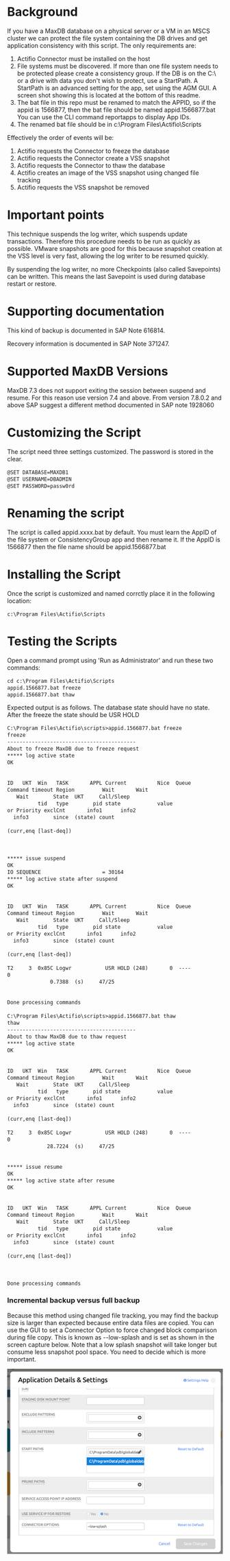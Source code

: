# Background

If you have a MaxDB database on a physical server or a VM in an MSCS cluster we can protect the file system containing the DB drives and get application consistency with this script. The only requirements are:

1)  Actifio Connector must be installed on the host
2)  File systems must be discovered.   If more than one file system needs to be protected please create a consistency group.  If the DB is on the C:\ or a drive with data you don't wish to protect, use a StartPath.  A StartPath is an advanced setting for the app, set using the AGM GUI.   A screen shot showing this is located at the bottom of this readme.
3)  The bat file in this repo must be renamed to match the APPID, so if the appid is 1566877, then the bat file should be named appid.1566877.bat   You can use the CLI command reportapps to display App IDs.
4)  The renamed bat file should be in c:\Program Files\Actifio\Scripts

Effectively the order of events will be:

1)  Actifio requests the Connector to freeze the database
2)  Actifio requests the Connector create a VSS snapshot
3)  Actifio requests the Connector to thaw the database
4)  Actifio creates an image of the VSS snapshot using changed file tracking
5)  Actifio requests the VSS snapshot be removed

# Important points

This technique suspends the log writer, which suspends update transactions.  Therefore this procedure needs to be run as quickly as possible.  VMware snapshots are good for this because snapshot creation at the VSS level is very fast, allowing the log writer to be resumed quickly.

By suspending the log writer, no more Checkpoints (also called Savepoints) can be written.  This means the last Savepoint is used during database restart or restore.


# Supporting documentation

This kind of backup is documented in SAP Note 616814.

Recovery information is documented in SAP Note 371247.  

# Supported MaxDB Versions

MaxDB 7.3 does not support exiting the session between suspend and resume.  For this reason use version 7.4 and above.
From version 7.8.0.2 and above SAP suggest a different method documented in SAP note 1928060

# Customizing the Script

The script need three settings customized.   The password is stored in the clear.

```
@SET DATABASE=MAXDB1
@SET USERNAME=DBADMIN
@SET PASSWORD=passw0rd
```

# Renaming the script

The script is called appid.xxxx.bat by default.   You must learn the AppID of the file system or ConsistencyGroup app and then rename it.   If the AppID is 1566877 then the file name should be appid.1566877.bat

# Installing the Script

Once the script is customized and named corrctly place it in the following location:
```
c:\Program Files\Actifio\Scripts
```

# Testing the Scripts

Open a command prompt using 'Run as Administrator' and run these two commands:
```
cd c:\Program Files\Actifio\Scripts
appid.1566877.bat freeze
appid.1566877.bat thaw
```
Expected output is as follows.
The database state should have no state.  After the freeze the state should be USR HOLD
```
C:\Program Files\Actifio\scripts>appid.1566877.bat freeze
freeze
------------------------------------------
About to freeze MaxDB due to freeze request
***** log active state
OK


ID   UKT  Win   TASK       APPL Current          Nice  Queue          Command timeout Region         Wait       Wait
   Wait        State  UKT     Call/Sleep
          tid   type        pid state            value                    or Priority exclCnt       info1      info2
  info3        since  (state) count
                                                                (curr,enq [last-deq])



***** issue suspend
OK
IO SEQUENCE                    = 30164
***** log active state after suspend
OK


ID   UKT  Win   TASK       APPL Current          Nice  Queue          Command timeout Region         Wait       Wait
   Wait        State  UKT     Call/Sleep
          tid   type        pid state            value                    or Priority exclCnt       info1      info2
  info3        since  (state) count
                                                                (curr,enq [last-deq])

T2     3  0x85C Logwr           USR HOLD (248)       0  ----                          0
              0.7388  (s)     47/25


Done processing commands

C:\Program Files\Actifio\scripts>appid.1566877.bat thaw
thaw
------------------------------------------
About to thaw MaxDB due to thaw request
***** log active state
OK


ID   UKT  Win   TASK       APPL Current          Nice  Queue          Command timeout Region         Wait       Wait
   Wait        State  UKT     Call/Sleep
          tid   type        pid state            value                    or Priority exclCnt       info1      info2
  info3        since  (state) count
                                                                (curr,enq [last-deq])

T2     3  0x85C Logwr           USR HOLD (248)       0  ----                          0
             28.7224  (s)     47/25


***** issue resume
OK
***** log active state after resume
OK


ID   UKT  Win   TASK       APPL Current          Nice  Queue          Command timeout Region         Wait       Wait
   Wait        State  UKT     Call/Sleep
          tid   type        pid state            value                    or Priority exclCnt       info1      info2
  info3        since  (state) count
                                                                (curr,enq [last-deq])



Done processing commands
```
### Incremental backup versus full backup

Because this method using changed file tracking, you may find the backup size is larger than expected because entire data files are copied.    You can use the GUI to set a Connector Option to force changed block comparison during file copy.  This is known as --low-splash and is set as shown in the screen capture below.  Note that a low splash snapshot will take longer but consume less snapshot pool space.   You need to decide which is more important.

![alt text](https://github.com/Actifio/MaxDBFileSystemBackup/blob/master/images/2019-04-16_12-55-05.jpg)
